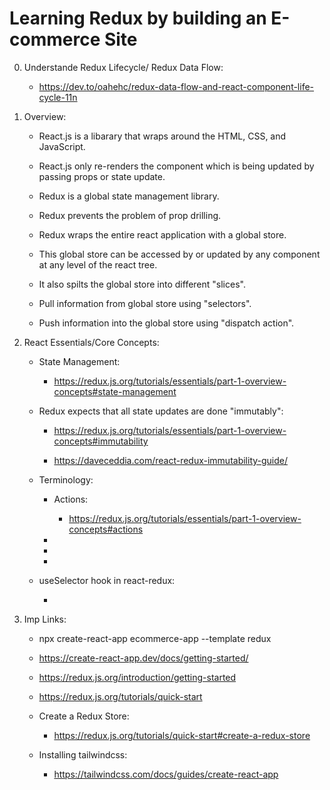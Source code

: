 # Learning Redux by building an E-commerce Site

0. Understande Redux Lifecycle/ Redux Data Flow:

    - https://dev.to/oahehc/redux-data-flow-and-react-component-life-cycle-11n

0. Overview:

    - React.js is a libarary that wraps around the HTML, CSS, and JavaScript.

    - React.js only re-renders the component which is being updated by passing props or state update.

    - Redux is a global state management library.

    - Redux prevents the problem of prop drilling.

    - Redux wraps the entire react application with a global store.

    - This global store can be accessed by or updated by any component at any level of the react tree.

    - It also spilts the global store into different "slices".

    - Pull information from global store using "selectors".

    - Push information into the global store using "dispatch action".

1. React Essentials/Core Concepts:

    - State Management:

        - https://redux.js.org/tutorials/essentials/part-1-overview-concepts#state-management

    - Redux expects that all state updates are done "immutably":
    
        - https://redux.js.org/tutorials/essentials/part-1-overview-concepts#immutability

        - https://daveceddia.com/react-redux-immutability-guide/
    
    - Terminology:

        - Actions:

            - https://redux.js.org/tutorials/essentials/part-1-overview-concepts#actions

        - 

        - 

        - 

    - useSelector hook in react-redux:

        - 


1. Imp Links:

    - npx create-react-app ecommerce-app --template redux


    - https://create-react-app.dev/docs/getting-started/

    - https://redux.js.org/introduction/getting-started

    - https://redux.js.org/tutorials/quick-start

    - Create a Redux Store:

        - https://redux.js.org/tutorials/quick-start#create-a-redux-store
    
    - Installing tailwindcss:

        - https://tailwindcss.com/docs/guides/create-react-app